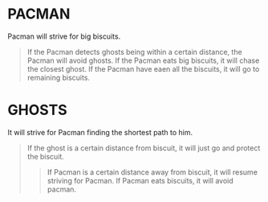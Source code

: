 # PACMAN

Pacman will strive for big biscuits. 
> If the Pacman detects ghosts being within a certain distance, the Pacman will avoid ghosts.
> If the Pacman eats big biscuits, it will chase the closest ghost. 
> If the Pacman have eaen all the biscuits, it will go to remaining biscuits. 

# GHOSTS 

It will strive for Pacman finding the shortest path to him.
> If the ghost is a certain distance from biscuit, it will just go and protect the biscuit. 
>> If Pacman is a certain distance away from biscuit, it will resume striving for Pacman. 
> If Pacman eats biscuits, it will avoid pacman. 
